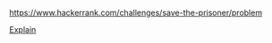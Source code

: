 https://www.hackerrank.com/challenges/save-the-prisoner/problem

[Explain](https://www.hackerrank.com/challenges/save-the-prisoner/forum/comments/265315)
